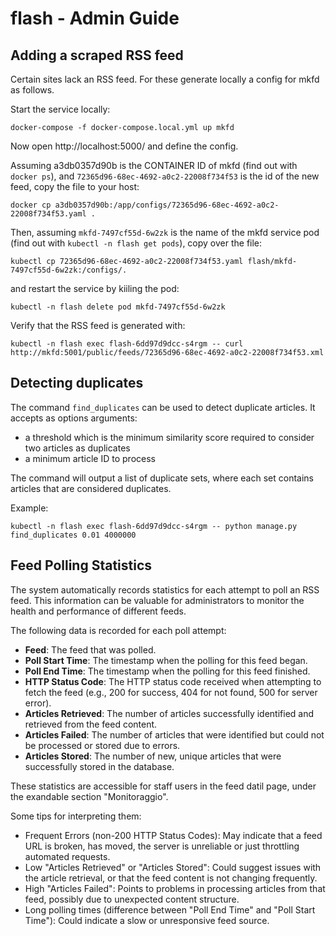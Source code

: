 flash - Admin Guide
===================

## Adding a scraped RSS feed

Certain sites lack an RSS feed. For these generate locally a config for mkfd as follows.

Start the service locally:

    docker-compose -f docker-compose.local.yml up mkfd

Now open http://localhost:5000/ and define the config.

Assuming a3db0357d90b is the CONTAINER ID of mkfd (find out with `docker ps`), and `72365d96-68ec-4692-a0c2-22008f734f53` is the id of the new feed, copy the file to your host:

    docker cp a3db0357d90b:/app/configs/72365d96-68ec-4692-a0c2-22008f734f53.yaml .

Then, assuming `mkfd-7497cf55d-6w2zk` is the name of the mkfd service pod (find out with `kubectl -n flash get pods`), copy over the file:

    kubectl cp 72365d96-68ec-4692-a0c2-22008f734f53.yaml flash/mkfd-7497cf55d-6w2zk:/configs/.

and restart the service by kiiling the pod:

    kubectl -n flash delete pod mkfd-7497cf55d-6w2zk

Verify that the RSS feed is generated with:

    kubectl -n flash exec flash-6dd97d9dcc-s4rgm -- curl http://mkfd:5001/public/feeds/72365d96-68ec-4692-a0c2-22008f734f53.xml
 
## Detecting duplicates

The command `find_duplicates` can be used to detect duplicate articles. It accepts as options arguments:

- a threshold which is the minimum similarity score required to consider two articles as duplicates
- a minimum article ID to process

The command will output a list of duplicate sets, where each set contains articles that are considered duplicates.

Example:

    kubectl -n flash exec flash-6dd97d9dcc-s4rgm -- python manage.py find_duplicates 0.01 4000000

## Feed Polling Statistics

The system automatically records statistics for each attempt to poll an RSS feed. This information can be valuable for administrators to monitor the health and performance of different feeds.

The following data is recorded for each poll attempt:

- **Feed**: The feed that was polled.
- **Poll Start Time**: The timestamp when the polling for this feed began.
- **Poll End Time**: The timestamp when the polling for this feed finished.
- **HTTP Status Code**: The HTTP status code received when attempting to fetch the feed (e.g., 200 for success, 404 for not found, 500 for server error).
- **Articles Retrieved**: The number of articles successfully identified and retrieved from the feed content.
- **Articles Failed**: The number of articles that were identified but could not be processed or stored due to errors.
- **Articles Stored**: The number of new, unique articles that were successfully stored in the database.

These statistics are accessible for staff users in the feed datil page, under the exandable section "Monitoraggio".

Some tips for interpreting them:

- Frequent Errors (non-200 HTTP Status Codes): May indicate that a feed URL is broken, has moved, the server is unreliable or just throttling automated requests.
- Low "Articles Retrieved" or "Articles Stored": Could suggest issues with the article retrieval, or that the feed content is not changing frequently.
- High "Articles Failed": Points to problems in processing articles from that feed, possibly due to unexpected content structure.
- Long polling times (difference between "Poll End Time" and "Poll Start Time"): Could indicate a slow or unresponsive feed source.
